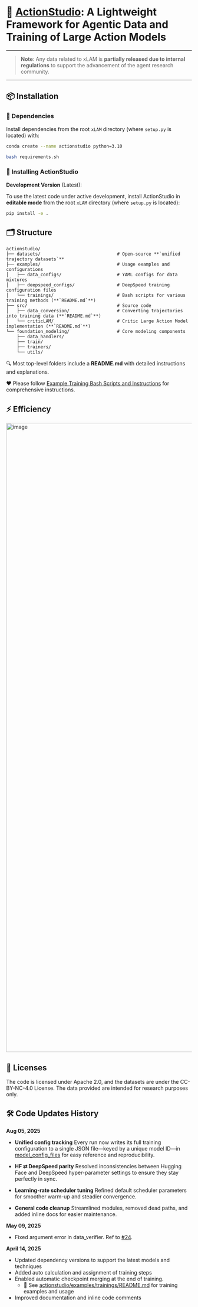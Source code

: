 # 🧠 [ActionStudio](https://arxiv.org/pdf/2503.22673): A Lightweight Framework for Agentic Data and Training of Large Action Models

---
> **Note**: Any data related to xLAM is **partially released due to internal regulations** to support the advancement of the agent research community.

---

## 📦  Installation

### 🔧 Dependencies

Install dependencies from the root `xLAM` directory (where `setup.py` is located) with:

```bash
conda create --name actionstudio python=3.10

bash requirements.sh
```

### 🚀 Installing ActionStudio

**Development Version** (Latest):

To use the latest code under active development, install ActionStudio in **editable mode** from the root `xLAM` directory (where `setup.py` is located):

```bash
pip install -e .
```

## 🗂️ Structure

```text
actionstudio/
├── datasets/                             # Open-source **`unified trajectory datasets`**
├── examples/                             # Usage examples and configurations
│   ├── data_configs/                     # YAML configs for data mixtures
│   ├── deepspeed_configs/                # DeepSpeed training configuration files
│   └── trainings/                        # Bash scripts for various training methods (**`README.md`**)
├── src/                                  # Source code
│   ├── data_conversion/                  # Converting trajectories into training data (**`README.md`**)
│   └── criticLAM/                        # Critic Large Action Model implementation (**`README.md`**)
└── foundation_modeling/                  # Core modeling components
    ├── data_handlers/
    ├── train/
    ├── trainers/
    └── utils/
```

🔍 Most top-level folders include a **README.md** with detailed instructions and explanations.

❤️ Please follow [Example Training Bash Scripts and Instructions](https://github.com/SalesforceAIResearch/xLAM/blob/main/actionstudio/examples/trainings/README.md) for comprehensive instructions. 

## ⚡ Efficiency
<img width="1705" alt="image" src="https://github.com/user-attachments/assets/7885ba5f-2155-431b-941f-0cbfc6641432" />


## 📜 Licenses

The code is licensed under Apache 2.0, and the datasets are under the CC-BY-NC-4.0 License. The data provided are intended for research purposes only.

## 🛠️ Code Updates History

**Aug 05, 2025**
- **Unified config tracking**
Every run now writes its full training configuration to a single JSON file—keyed by a unique model ID—in [model_config_files](./examples/trainings/model_config_files/) for easy reference and reproducibility.

- **HF ⇄ DeepSpeed parity**
Resolved inconsistencies between Hugging Face and DeepSpeed hyper-parameter settings to ensure they stay perfectly in sync.

- **Learning-rate scheduler tuning**
Refined default scheduler parameters for smoother warm-up and steadier convergence.

- **General code cleanup**
Streamlined modules, removed dead paths, and added inline docs for easier maintenance.


**May 09, 2025**
- Fixed argument error in data_verifier. Ref to [#24](https://github.com/SalesforceAIResearch/xLAM/issues/24).

**April 14, 2025**
- Updated dependency versions to support the latest models and techniques
- Added auto calculation and assignment of training steps
- Enabled automatic checkpoint merging at the end of training. 
    - 📄 See [actionstudio/examples/trainings/README.md](actionstudio/examples/trainings/README.md) for training examples and usage
- Improved documentation and inline code comments

